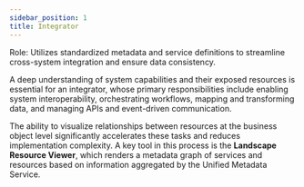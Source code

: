 ```yaml
---
sidebar_position: 1
title: Integrator
---
```


Role: Utilizes standardized metadata and service definitions to streamline cross-system integration and ensure data consistency.


A deep understanding of system capabilities and their exposed resources is essential for an integrator, whose primary responsibilities include enabling system interoperability, orchestrating workflows, mapping and transforming data, and managing APIs and event-driven communication.

The ability to visualize relationships between resources at the business object level significantly accelerates these tasks and reduces implementation complexity. A key tool in this process is the **Landscape Resource Viewer**, which renders a metadata graph of services and resources based on information aggregated by the <Term>Unified Metadata Service</Term>.